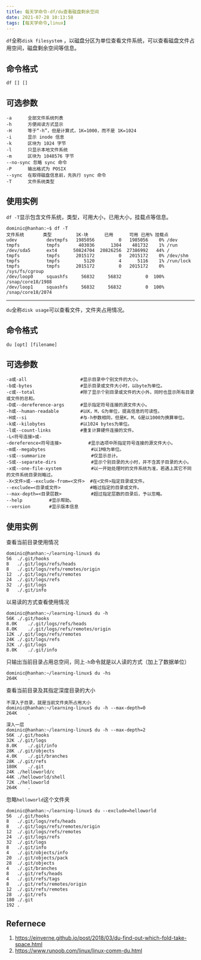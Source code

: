 ```yaml
---
title: 每天学命令-df/du查看磁盘剩余空间
date: 2021-07-28 10:13:58
tags: [每天学命令,linux]
---
```

`df`全称`disk filesystem` ，以磁盘分区为单位查看文件系统，可以查看磁盘文件占用空间，磁盘剩余空间等信息。
## 命令格式
```
df [] []
```
## 可选参数
```
-a      全部文件系统列表
-h      方便阅读方式显示
-H      等于“-h”，但是计算式，1K=1000，而不是 1K=1024
-i      显示 inode 信息
-k      区块为 1024 字节
-l      只显示本地文件系统
-m      区块为 1048576 字节
--no-sync 忽略 sync 命令
-P      输出格式为 POSIX
--sync  在取得磁盘信息前，先执行 sync 命令
-T      文件系统类型
```

## 使用实例
`df -T`显示包含文件系统，类型，可用大小，已用大小，挂载点等信息。
```
dominic@hanhan:~$ df -T
文件系统       类型         1K-块      已用      可用 已用% 挂载点
udev           devtmpfs   1985056         0   1985056    0% /dev
tmpfs          tmpfs       403036      1304    401732    1% /run
/dev/sda5      ext4      50824704  20826256  27386992   44% /
tmpfs          tmpfs      2015172         0   2015172    0% /dev/shm
tmpfs          tmpfs         5120         4      5116    1% /run/lock
tmpfs          tmpfs      2015172         0   2015172    0% /sys/fs/cgroup
/dev/loop0     squashfs     56832     56832         0  100% /snap/core18/1988
/dev/loop1     squashfs     56832     56832         0  100% /snap/core18/2074
```

---
`du`全称`disk usage`可以查看文件，文件夹占用情况。

## 命令格式
```
du [opt] [filename]
```
## 可选参数
```
-a或-all                    #显示目录中个别文件的大小。
-b或-bytes                  #显示目录或文件大小时，以byte为单位。
-c或--total                 #除了显示个别目录或文件的大小外，同时也显示所有目录或文件的总和。
-D或--dereference-args      #显示指定符号连接的源文件大小。
-h或--human-readable        #以K，M，G为单位，提高信息的可读性。
-H或--si                    #与-h参数相同，但是K，M，G是以1000为换算单位。
-k或--kilobytes             #以1024 bytes为单位。
-l或--count-links           #重复计算硬件连接的文件。
-L<符号连接>或-
-dereference<符号连接>          #显示选项中所指定符号连接的源文件大小。
-m或--megabytes                 #以1MB为单位。
-s或--summarize                 #仅显示总计。
-S或--separate-dirs             #显示个别目录的大小时，并不含其子目录的大小。
-x或--one-file-xystem           #以一开始处理时的文件系统为准，若遇上其它不同的文件系统目录则略过。
-X<文件>或--exclude-from=<文件>  #在<文件>指定目录或文件。
--exclude=<目录或文件>           #略过指定的目录或文件。
--max-depth=<目录层数>           #超过指定层数的目录后，予以忽略。
--help          #显示帮助。
--version       #显示版本信息
```


## 使用实例
查看当前目录使用情况
```
dominic@hanhan:~/learning-linux$ du
56	./.git/hooks
8	./.git/logs/refs/heads
8	./.git/logs/refs/remotes/origin
12	./.git/logs/refs/remotes
24	./.git/logs/refs
32	./.git/logs
8	./.git/info
```
以易读的方式查看使用情况
```
dominic@hanhan:~/learning-linux$ du -h
56K	./.git/hooks
8.0K	./.git/logs/refs/heads
8.0K	./.git/logs/refs/remotes/origin
12K	./.git/logs/refs/remotes
24K	./.git/logs/refs
32K	./.git/logs
8.0K	./.git/info
```
只输出当前目录占用总空间，同上`-h`命令就是以人读的方式（加上了数据单位）
```
dominic@hanhan:~/learning-linux$ du -hs
264K	.
```
查看当前目录及其指定深度目录的大小
```
不深入子目录，就是当前文件夹所占用大小
dominic@hanhan:~/learning-linux$ du -h --max-depth=0
264K	.
```
```
深入一层
dominic@hanhan:~/learning-linux$ du -h --max-depth=2
56K	./.git/hooks
32K	./.git/logs
8.0K	./.git/info
28K	./.git/objects
4.0K	./.git/branches
28K	./.git/refs
180K	./.git
24K	./helloworld/c
44K	./helloworld/shell
72K	./helloworld
264K	.
```
忽略`helloworld`这个文件夹
```
dominic@hanhan:~/learning-linux$ du --exclude=helloworld
56	./.git/hooks
8	./.git/logs/refs/heads
8	./.git/logs/refs/remotes/origin
12	./.git/logs/refs/remotes
24	./.git/logs/refs
32	./.git/logs
8	./.git/info
4	./.git/objects/info
20	./.git/objects/pack
28	./.git/objects
4	./.git/branches
8	./.git/refs/heads
4	./.git/refs/tags
8	./.git/refs/remotes/origin
12	./.git/refs/remotes
28	./.git/refs
180	./.git
192	.
```

## Refernece
1. https://einverne.github.io/post/2018/03/du-find-out-which-fold-take-space.html
2. https://www.runoob.com/linux/linux-comm-du.html